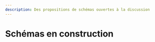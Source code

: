 ```yaml
---
description: Des propositions de schémas ouvertes à la discussion
---
```


# Schémas en construction

